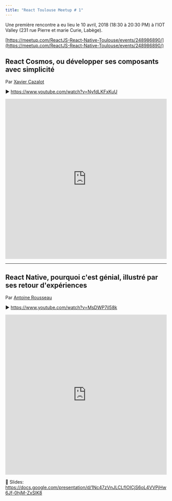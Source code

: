 ```yaml
---
title: "React Toulouse Meetup # 1"
---
```


Une première rencontre a eu lieu le 10 avril, 2018 (18:30 à 20:30 PM) à l'IOT Valley
(231 rue Pierre et marie Curie, Labège).

[https://meetup.com/ReactJS-React-Native-Toulouse/events/248986890/](https://meetup.com/ReactJS-React-Native-Toulouse/events/248986890/)

## React Cosmos, ou développer ses composants avec simplicité

Par [Xavier Cazalot](https://twitter.com/xavczen)

▶️ https://www.youtube.com/watch?v=NyfdLKFxKuU

<iframe width="100%" height="500" scrolling="no" frameborder="0" allow="autoplay; encrypted-media" allowfullscreen src="https://www.youtube.com/embed/NyfdLKFxKuU"></iframe>

---

## React Native, pourquoi c'est génial, illustré par ses retour d'expériences

Par [Antoine Rousseau](https://twitter.com/mOoot)

▶️ https://www.youtube.com/watch?v=MsDWP7il58k

<iframe width="100%" height="500" scrolling="no" frameborder="0" allow="autoplay; encrypted-media" allowfullscreen src="https://www.youtube.com/embed/MsDWP7il58k"></iframe>

📄 Slides: https://docs.google.com/presentation/d/1Nc47zVnJLCLfIOICjS6oL4VVPjHw6Jf-0hjM-ZxSIK8